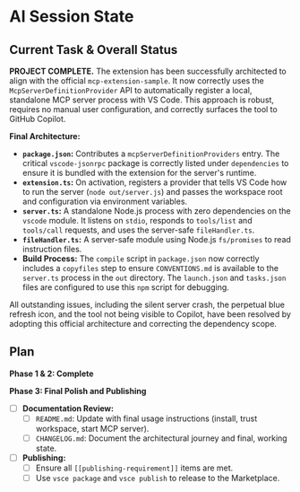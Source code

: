 # AI Session State

## Current Task & Overall Status
**PROJECT COMPLETE.** The extension has been successfully architected to align with the official `mcp-extension-sample`. It now correctly uses the `McpServerDefinitionProvider` API to automatically register a local, standalone MCP server process with VS Code. This approach is robust, requires no manual user configuration, and correctly surfaces the tool to GitHub Copilot.

**Final Architecture:**
*   **`package.json`:** Contributes a `mcpServerDefinitionProviders` entry. The critical `vscode-jsonrpc` package is correctly listed under `dependencies` to ensure it is bundled with the extension for the server's runtime.
*   **`extension.ts`:** On activation, registers a provider that tells VS Code how to run the server (`node out/server.js`) and passes the workspace root and configuration via environment variables.
*   **`server.ts`:** A standalone Node.js process with zero dependencies on the `vscode` module. It listens on `stdio`, responds to `tools/list` and `tools/call` requests, and uses the server-safe `fileHandler.ts`.
*   **`fileHandler.ts`:** A server-safe module using Node.js `fs/promises` to read instruction files.
*   **Build Process:** The `compile` script in `package.json` now correctly includes a `copyfiles` step to ensure `CONVENTIONS.md` is available to the `server.ts` process in the `out` directory. The `launch.json` and `tasks.json` files are configured to use this `npm` script for debugging.

All outstanding issues, including the silent server crash, the perpetual blue refresh icon, and the tool not being visible to Copilot, have been resolved by adopting this official architecture and correcting the dependency scope.

## Plan
**Phase 1 & 2: Complete**

**Phase 3: Final Polish and Publishing**
*   [ ] **Documentation Review:**
    *   [ ] `README.md`: Update with final usage instructions (install, trust workspace, start MCP server).
    *   [ ] `CHANGELOG.md`: Document the architectural journey and final, working state.
*   [ ] **Publishing:**
    *   [ ] Ensure all `[[publishing-requirement]]` items are met.
    *   [ ] Use `vsce package` and `vsce publish` to release to the Marketplace.